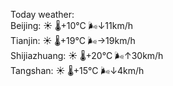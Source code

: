 Today weather:  
Beijing: ☀️   🌡️+10°C 🌬️↓11km/h  
Tianjin: ☀️   🌡️+19°C 🌬️→19km/h  
Shijiazhuang: ☀️   🌡️+20°C 🌬️↑30km/h  
Tangshan: ☀️   🌡️+15°C 🌬️↓4km/h  
